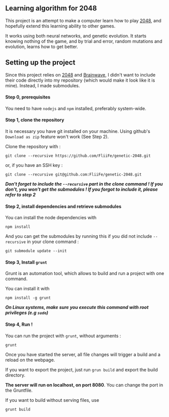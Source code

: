 ## Learning algorithm for 2048

This project is an attempt to make a computer learn how to play [2048](https://github.com/gabrielecirulli/2048), and hopefully extend this learning ability to other games.

It works using both neural networks, and genetic evolution. It starts knowing nothing of the game, and by trial and error, random mutations and evolution, learns how to get better.

## Setting up the project

Since this project relies on [2048](https://github.com/gabrielecirulli/2048) and [Brainwave](https://github.com/zefman/Brainwave), I didn't want to include their code directly into my repository (which would make it look like it is mine). Instead, I made submodules.

#### Step 0, prerequisites

You need to have `nodejs` and `npm` installed, preferably system-wide.

#### Step 1, clone the repository

It is necessary you have git installed on your machine. Using github's `Download as zip` feature won't work (See Step 2).

Clone the repository with :
```
git clone --recursive https://github.com/FliiFe/genetic-2048.git
```
or, if you have an SSH key :
```
git clone --recursive git@github.com:FliiFe/genetic-2048.git
```

***Don't forget to include the `--recursive` part in the clone command ! If you don't, you won't get the submodules ! If you forgot to include it, please refer to step 2***

#### Step 2, install dependencies and retrieve submodules

You can install the node dependencies with
```
npm install
```

And you can get the submodules by running this if you did not include `--recursive` in your clone command :
```
git submodule update --init
```

#### Step 3, Install `grunt`

Grunt is an automation tool, which allows to build and run a project with one command.

You can install it with
```
npm install -g grunt
```

***On Linux systems, make sure you execute this command with root privileges (e.g `sudo`)***


#### Step 4, Run !

You can run the project with `grunt`, without arguments :
```
grunt
```

Once you have started the server, all file changes will trigger a build and a reload on the webpage.

If you want to export the project, just run `grun build` and export the build directory.

**The server will run on localhost, on port 8080**. You can change the port in the Gruntfile.

If you want to build without serving files, use
```
grunt build
```
